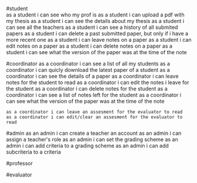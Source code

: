 #student	
	as a student i can see who my prof is
	as a student i can upload a pdf with my thesis
	as a student i can see the details about my thesis
	as a student i can see all the teachers
	as a student i can see a history of all submited papers
	as a student i can delete a past submitted paper, but only if i have a more recent one
	as a student i can leave notes on a paper
	as a student i can edit notes on a paper
	as a student i can delete notes on a paper
	as a student i can see what the version of the paper was at the time of the note

#coordinator
	as a coordinator i can see a list of all my students
	as a coordinator i can quicly download the latest paper of a student
	as a coordinator i can see the details of a paper
	as a coordinator i can leave notes for the student to read
	as a coordinator i can edit the notes i leave for the student
	as a coordinator i can delete notes for the student
	as a coordinator i can see a list of notes left for the student 
	as a coordinator i can see what the version of the paper was at the time of the note

	as a coordinator i can leave an assesment for the evaluator to read
	as a coordinator i can edit/clear an assesment for the evaluator to read

#admin
	as an admin i can create a teacher an account
	as an admin i can assign a teacher's role
	as an admin i can set the grading scheme
	as an admin i can add criteria to a grading scheme
	as an admin i can add subcriteria to a criteria
	 
#professor

#evaluator
